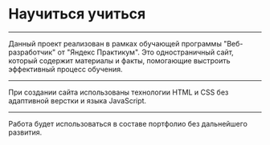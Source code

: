# Научиться учиться
***
Данный проект реализован в рамках обучающей программы "Веб-разработчик" от "Яндекс Практикум". Это одностраничный сайт, который содержит материалы и факты, помогающие выстроить эффективный процесс обучения.
***
При создании сайта использованы технологии HTML и CSS без адаптивной верстки и языка JavaScript.
***
Работа будет использоваться в составе портфолио без дальнейшего развития.


